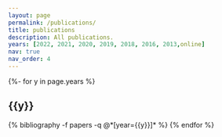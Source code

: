```yaml
---
layout: page
permalink: /publications/
title: publications
description: All publications.
years: [2022, 2021, 2020, 2019, 2018, 2016, 2013,online]
nav: true
nav_order: 4
---
```

<!-- _pages/publications.md -->
<div class="publications">

{%- for y in page.years %}
  <h2 class="year">{{y}}</h2>
  {% bibliography -f papers -q @*[year={{y}}]* %}
{% endfor %}

</div>
